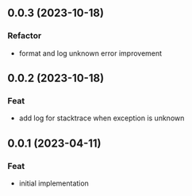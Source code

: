 ## 0.0.3 (2023-10-18)

### Refactor

- format and log unknown error improvement

## 0.0.2 (2023-10-18)

### Feat

- add log for stacktrace when exception is unknown

## 0.0.1 (2023-04-11)

### Feat

- initial implementation
